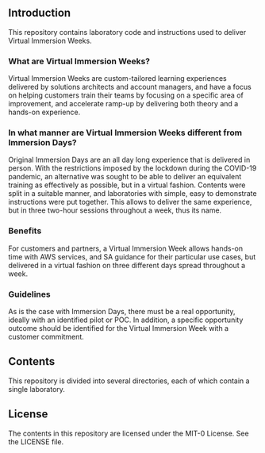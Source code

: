 ## Introduction
This repository contains laboratory code and instructions used to deliver Virtual Immersion Weeks.

### What are Virtual Immersion Weeks?

Virtual Immersion Weeks are custom-tailored learning experiences delivered by solutions architects and account managers, and have a focus on helping customers train their teams by focusing on a specific area of improvement, and accelerate ramp-up by delivering both theory and a hands-on experience.

### In what manner are Virtual Immersion Weeks different from Immersion Days?

Original Immersion Days are an all day long experience that is delivered in person. With the restrictions imposed by the lockdown during the COVID-19 pandemic, an alternative was sought to be able to deliver an equivalent training as effectively as possible, but in a virtual fashion. Contents were split in a suitable manner, and laboratories with simple, easy to demonstrate instructions were put together. This allows to deliver the same experience, but in three two-hour sessions throughout a week, thus its name.

### Benefits

For customers and partners, a Virtual Immersion Week allows hands-on time with AWS services, and SA guidance for their particular use cases, but delivered in a virtual fashion on three different days spread throughout a week.

### Guidelines

As is the case with Immersion Days, there must be a real opportunity, ideally with an identified pilot or POC. In addition, a specific opportunity outcome should be identified for the Virtual Immersion Week with a customer commitment.

## Contents

This repository is divided into several directories, each of which contain a single laboratory. 

## License

The contents in this repository are licensed under the MIT-0 License. See the LICENSE file.

